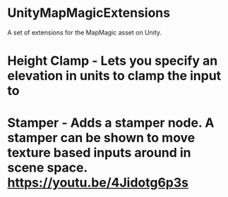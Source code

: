 # UnityMapMagicExtensions
A set of extensions for the MapMagic asset on Unity.

# Height Clamp - Lets you specify an elevation in units to clamp the input to
# Stamper - Adds a stamper node. A stamper can be shown to move texture based inputs around in scene space. https://youtu.be/4Jidotg6p3s
